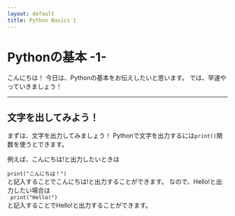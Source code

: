 ```yaml
---
layout: default
title: Python Basics 1
---
```


# Pythonの基本 -1-

こんにちは！
今日は、Pythonの基本をお伝えしたいと思います。
では、早速やっていきましょう！

---

## 文字を出してみよう！

まずは、文字を出力してみましょう！
Pythonで文字を出力するには<code>print()</code>関数を使うとできます。

例えば、こんにちは!と出力したいときは<br>
<code>
print("こんにちは！")
</code><br>
と記入することでこんにちは!と出力することができます。
なので、Hello!と出力したい場合は<br>
<code>
print("Hello!")
</code><br>
と記入することでHello!と出力することができます。